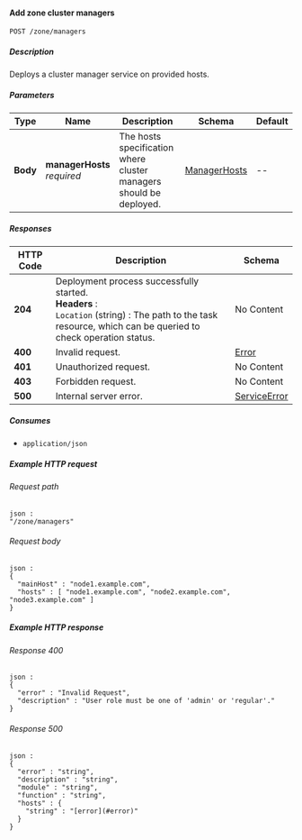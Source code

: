 
<a name="add_zone_managers"></a>
#### Add zone cluster managers
```
POST /zone/managers
```


##### Description
Deploys a cluster manager service on provided hosts.


##### Parameters

|Type|Name|Description|Schema|Default|
|---|---|---|---|---|
|**Body**|**managerHosts**  <br>*required*|The hosts specification where cluster managers should be deployed.|[ManagerHosts](../definitions/ManagerHosts.md#managerhosts)|--|


##### Responses

|HTTP Code|Description|Schema|
|---|---|---|
|**204**|Deployment process successfully started.  <br>**Headers** :   <br>`Location` (string) : The path to the task resource, which can be queried to check operation status.|No Content|
|**400**|Invalid request.|[Error](../definitions/Error.md#error)|
|**401**|Unauthorized request.|No Content|
|**403**|Forbidden request.|No Content|
|**500**|Internal server error.|[ServiceError](../definitions/ServiceError.md#serviceerror)|


##### Consumes

* `application/json`


##### Example HTTP request

###### Request path
```
json :
"/zone/managers"
```


###### Request body
```
json :
{
  "mainHost" : "node1.example.com",
  "hosts" : [ "node1.example.com", "node2.example.com", "node3.example.com" ]
}
```


##### Example HTTP response

###### Response 400
```
json :
{
  "error" : "Invalid Request",
  "description" : "User role must be one of 'admin' or 'regular'."
}
```


###### Response 500
```
json :
{
  "error" : "string",
  "description" : "string",
  "module" : "string",
  "function" : "string",
  "hosts" : {
    "string" : "[error](#error)"
  }
}
```



